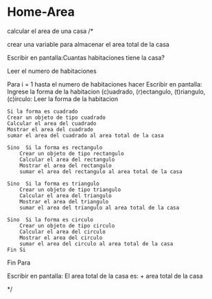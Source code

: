 # Home-Area
calcular el area de una casa
/*

 crear una variable para almacenar el area total de la casa

 Escribir en pantalla:Cuantas habitaciones tiene la casa?

 Leer el numero de habitaciones

Para i = 1 hasta el numero de habitaciones hacer
    Escribir en pantalla: Ingrese la forma de la habitacion (c)uadrado, (r)ectangulo, (t)riangulo, (c)irculo:
    Leer la forma de la habitacion

    Si la forma es cuadrado
    Crear un objeto de tipo cuadrado
    Calcular el area del cuadrado
    Mostrar el area del cuadrado
    sumar el area del cuadrado al area total de la casa

    Sino  Si la forma es rectangulo
        Crear un objeto de tipo rectangulo
        Calcular el area del rectangulo
        Mostrar el area del rectangulo
        sumar el area del rectangulo al area total de la casa

    Sino  Si la forma es triangulo
        Crear un objeto de tipo triangulo
        Calcular el area del triangulo
        Mostrar el area del triangulo
        sumar el area del triangulo al area total de la casa

    Sino  Si la forma es circulo
        Crear un objeto de tipo circulo
        Calcular el area del circulo
        Mostrar el area del circulo
        sumar el area del circulo al area total de la casa
    Fin Si      
Fin Para
 
Escribir en pantalla: El area total de la casa es: + area total de la casa


*/
